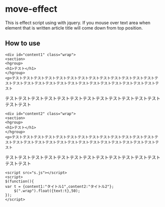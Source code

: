 move-effect
======================  
This is effect script using with jquery. If you mouse over text area when element that is written article title will come down  from top position.

How to use
----------
	<div id="content1" class="wrap">
	<section>
	<hgroup>
	<h1>テスト</h1>
	</hgroup>
	<p>テストテストテストテストテストテストテストテストテストテストテストテストテストテストテストテストテストテストテストテストテストテストテストテストテストテストテストテスト
テストテストテストテストテストテストテストテストテストテストテストテストテストテスト</p>
	</section>
	</div>

	<div id="content2" class="wrap">
	<section>
	<hgroup>
	<h1>テスト</h1>
	</hgroup>
	<p>テストテストテストテストテストテストテストテストテストテストテストテストテストテストテストテストテストテストテストテストテストテストテストテストテストテストテストテスト
テストテストテストテストテストテストテストテストテストテストテストテストテストテスト</p>
	</section>
	</div>

    <script src="s.js"></script>
    <script>
    $(function(){
    var t = {content1:"タイトル1",content2:"タイトル2"};
    	$(".wrap").float({text:t},50);
    });
    </script>